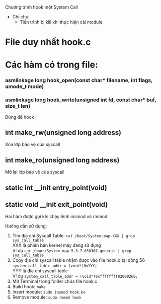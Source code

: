 Chương trình hook một System Call
* Ghi chú:
    - Tiến trình bị kill khi thực hiện cài module

# File duy nhất hook.c
# Các hàm có trong file:
### asmlinkage long hook_open(const char* filename, int flags, umode_t mode)
### asmlinkage long hook_write(unsigned int fd, const char* buf, size_t len)
Dùng để hook

## int make_rw(unsigned long address)
Xóa lớp bảo vệ của syscall

## int make_ro(unsigned long address)
Mở lại lớp bảo vệ của syscall

## static int __init entry_point(void)
## static void __init exit_point(void)
Hai hàm được gọi khi chạy lệnh insmod và rmmod

Hướng dẫn sử dụng:
1. Tìm địa chỉ Syscall Table:
``` cat /boot/System.map-XXX | grep sys_call_table ```
<br /> XXX là phiên bản kernel máy đang sử dụng
<br /> Ví dụ 
``` cat /boot/System.map-5.3.7-050307-generic | grep sys_call_table ```
2. Copy địa chỉ syscall table nhậm được vào file hook.c tại dòng 56
``` system_call_table_addr = (void*)0xYYY; ``` 
<br /> YYY là địa chỉ syscall table
<br /> Ví dụ
``` system_call_table_addr = (void*)0xffffffff82000260; ```
3. Mở Terminal trong folder chứa file hook.c
4. Build hook:
``` make ```
5. Insert module:
``` sudo insmod hook.ko ```
6. Remove module:
``` sudo rmmod hook ```
